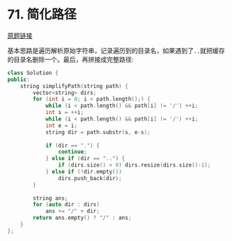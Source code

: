 # 71. 简化路径 

[原题链接](https://leetcode-cn.com/problems/simplify-path/)

基本思路是遍历解析原始字符串，记录遍历到的目录名，如果遇到了`..`就把缓存的目录名删除一个。最后，再拼接成完整路径:

```cpp
class Solution {
public:
    string simplifyPath(string path) {
        vector<string> dirs;
        for (int i = 0; i < path.length();) {
            while (i < path.length() && path[i] != '/') ++i;
            int s = ++i;
            while (i < path.length() && path[i] != '/') ++i;
            int e = i;
            string dir = path.substr(s, e-s);
            
            if (dir == ".") {
                continue;
            } else if (dir == "..") {
                if (dirs.size() > 0) dirs.resize(dirs.size()-1);
            } else if (!dir.empty())
                dirs.push_back(dir);
        }
        
        string ans;
        for (auto dir : dirs)
            ans += "/" + dir;
        return ans.empty() ? "/" : ans;
    }
};
```

